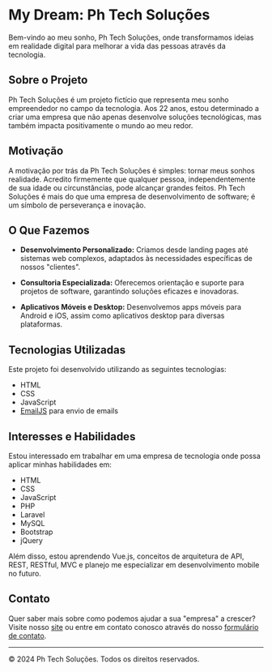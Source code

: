 # My Dream: Ph Tech Soluções

Bem-vindo ao meu sonho, Ph Tech Soluções, onde transformamos ideias em realidade digital para melhorar a vida das pessoas através da tecnologia.

## Sobre o Projeto

Ph Tech Soluções é um projeto fictício que representa meu sonho empreendedor no campo da tecnologia. Aos 22 anos, estou determinado a criar uma empresa que não apenas desenvolve soluções tecnológicas, mas também impacta positivamente o mundo ao meu redor.

## Motivação

A motivação por trás da Ph Tech Soluções é simples: tornar meus sonhos realidade. Acredito firmemente que qualquer pessoa, independentemente de sua idade ou circunstâncias, pode alcançar grandes feitos. Ph Tech Soluções é mais do que uma empresa de desenvolvimento de software; é um símbolo de perseverança e inovação.

## O Que Fazemos

- **Desenvolvimento Personalizado:** Criamos desde landing pages até sistemas web complexos, adaptados às necessidades específicas de nossos "clientes".
  
- **Consultoria Especializada:** Oferecemos orientação e suporte para projetos de software, garantindo soluções eficazes e inovadoras.

- **Aplicativos Móveis e Desktop:** Desenvolvemos apps móveis para Android e iOS, assim como aplicativos desktop para diversas plataformas.

## Tecnologias Utilizadas

Este projeto foi desenvolvido utilizando as seguintes tecnologias:

- HTML
- CSS
- JavaScript
- [EmailJS](https://www.emailjs.com/) para envio de emails

## Interesses e Habilidades

Estou interessado em trabalhar em uma empresa de tecnologia onde possa aplicar minhas habilidades em:

- HTML
- CSS
- JavaScript
- PHP
- Laravel
- MySQL
- Bootstrap
- jQuery

Além disso, estou aprendendo Vue.js, conceitos de arquitetura de API, REST, RESTful, MVC e planejo me especializar em desenvolvimento mobile no futuro.

## Contato

Quer saber mais sobre como podemos ajudar a sua "empresa" a crescer? Visite nosso [site](https://my-dream-murex.vercel.app/) ou entre em contato conosco através do nosso [formulário de contato](https://my-dream-murex.vercel.app/#contact).

---

© 2024 Ph Tech Soluções. Todos os direitos reservados.

